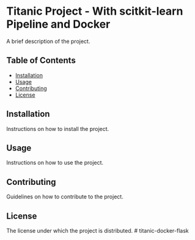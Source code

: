 # Titanic Project - With scitkit-learn Pipeline and Docker

A brief description of the project.

## Table of Contents

- [Installation](#installation)
- [Usage](#usage)
- [Contributing](#contributing)
- [License](#license)

## Installation

Instructions on how to install the project.

## Usage

Instructions on how to use the project.

## Contributing

Guidelines on how to contribute to the project.

## License

The license under which the project is distributed.
#   t i t a n i c - d o c k e r - f l a s k  
 